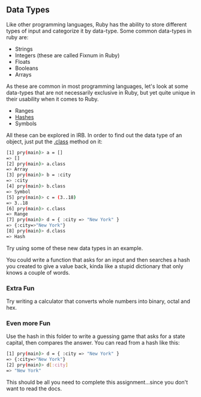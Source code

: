 ## Data Types

Like other programming languages, Ruby has the ability to store different types of input and categorize it by data-type.
Some common data-types in ruby are:

- Strings
- Integers (these are called Fixnum in Ruby)
- Floats
- Booleans
- Arrays

As these are common in most programming languages, let's look at some data-types that are not necessarily exclusive in
Ruby, but yet quite unique in their usability when it comes to Ruby.

- Ranges
- [Hashes](http://ruby-doc.org/core-2.4.2/Hash.html)
- Symbols

All these can be explored in IRB. In order to find out the data type of an object, just put the [.class](http://ruby-doc.org/core-2.4.2/Object.html#method-i-class) method on it:

```bash
[1] pry(main)> a = []
=> []
[2] pry(main)> a.class
=> Array
[3] pry(main)> b = :city
=> :city
[4] pry(main)> b.class
=> Symbol
[5] pry(main)> c = (3..18)
=> 3..18
[6] pry(main)> c.class
=> Range
[7] pry(main)> d = { :city => "New York" }
=> {:city=>"New York"}
[8] pry(main)> d.class
=> Hash
```

Try using some of these new data types in an example.

You could write a function that asks for an input and then searches a hash you created to give a value back, kinda
like a stupid dictionary that only knows a couple of words.

### Extra Fun

Try writing a calculator that converts whole numbers into binary, octal and hex.

### Even more Fun

Use the hash in this folder to write a guessing game that asks for a state capital, then compares the answer.
You can read from a hash like this:

```bash
[1] pry(main)> d = { :city => "New York" }
=> {:city=>"New York"}
[2] pry(main)> d[:city]
=> "New York"
```

This should be all you need to complete this assignment...since you don't want to read the docs.
